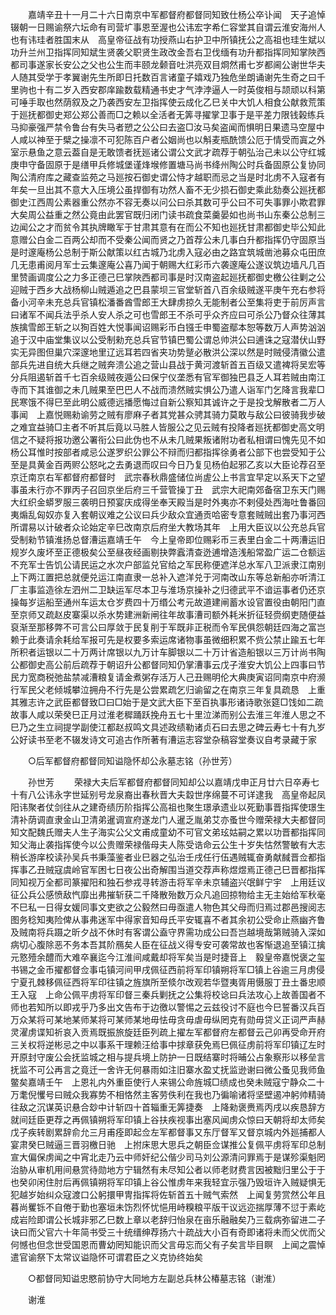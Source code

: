 <!-- { "loadSidebar": true } -->
　　嘉靖辛丑十一月二十六日南京中军都督府都督同知致仕杨公卒讣闻　天子追悼辍朝一日赐谕祭六坛命有司营圹事恩至渥也公讳宏字希仁容堂其自谓云淮安海州人也有讳珪者胜国末从　高皇帝征战有功授燕山右护卫中所镇抚公之高祖也珪生斌以功升兰州卫指挥同知斌生贤袭父职贤生政改金吾右卫伐缅有功升都指挥同知掌陜西都司事遂家长安公之父也公生而丰颐龙颡音吐洪亮双目烱然甫七岁都阃公谢世华夫人随其受学于孝翼谢先生所即日托数百言诸童子嬉戏乃独危坐朗诵谢先生奇之曰千里驹也十有二岁入西安郡庠踰数载精通书史才气浡浡逼人一时英俊相与颉顽以科第可唾手取也然荫叙及之乃袭西安左卫指挥使云成化乙巳关中大饥人相食公献救荒策于廵抚都御史郑公郑公善而□之赖以全活者无筭寻擢掌卫事于是平差力限钱榖练兵马抑豪强严禁令鲁台有失马者愬之公公曰去盗□汝马矣盗闻而惧明日果遗马空屋中人咸以神至于檗之操凛不可犯陈百户者公姻尚也以斛麦瓶酰馈公厄于情受而寘之外室示悬鱼之意云葢自是无敢馈者抚廵诸公谓公文武才疏荐于朝弘治己未以公守红城庚申守备固原于是缮甲兵修城堡谨烽堠修置塘马尚书绛州陶公时兵备固原公复协同陶公清府库之藏查监苑之马廵按石御史谓公恃才越职而忌之当是时北虏不入寇者有年矣一旦出其不意大入压境公虽捍御有功然人畜不无少损石御史乘此劾奏公廵抚都御史江西周公素器重公然亦不容无奏以问公曰杀其数可乎公曰不可失事罪小欺君罪大矣周公益重之然公竟由此罢官既归闭门读书疏食菜羹晏如也尚书山东秦公总制三边闻公之才而贫令其执牌瞰军于甘肃其意有在而公不知也廵抚甘肃都御史毕公知此意赠公白金二百两公却而不受秦公闻而贤之乃首荐公未几事白升都指挥仍守固原当是时邃庵杨公总制于斯公献策以红古城乃北虏入寇必由之路宜筑城凿池募众屯田庶几无患甫阅月军士云集邃庵公喜乃闻于朝赐大红彩币六袭邃庵公遂议筑边墙凡几百里赞画调度公之力多正德己巳掌陜西都司事是时汉南盗起廵抚都御史檄公往剿之公迎贼于西乡大战杨柳山贼遁追之巴县蒙坝三官堂斩首八百余级贼遂平庚午充右参将备小河辛未充总兵官镇松潘番酋雪郎王大肆虏掠久无能制者公至集将吏于前厉声言曰诸军不闻兵法乎杀人安人杀之可也雪郎王不杀可乎众齐应曰可杀公乃督众往薄其族擒雪郎王斩之以狥百姓大悦事闻诏赐彩币白镪壬申蜀盗鄢本恕等数万人声势汹汹追于汉中庙堂集议以公受制勑充总兵官节镇巴蜀公谓总帅洪公曰逋诛之寇潜伏山野实无异图但巢穴深邃地里辽远耳若四省夹功势蹵必散洪公深以然是时贼侵清徽公遣部兵先进自统大兵继之贼奔溃公追之营山县战于黄河渡斩首五百级又遣裨将吴宏等分兵阻遏斩首千七百余级贼夜遁公曰保宁仪垄悉有官军御独巴县乏人耳若贼由南江寺而下其谁御之未几贼果至巴巴人不战而溃然贼实惧公乃遣人诣军门乞降言我辈□民寒饿不得巳至此明公威德远播愿悔过自新公察知其诚许之于是投戈解散者二万人事闻　上嘉悦赐勑谕劳之贼有廖麻子者其党甚众骋其骑力莫敢与敌公曰彼骑我步破之难宜益骑□主者不听其后竟以马胜人皆服公之见云贼有投降者廵抚都御史高文明信之不疑将报功邀公署衔公曰此伪也不从未几贼果叛诸附功者私相谓曰愧先见不如杨公耳惟时按部者咸忌公遂罗织公罪公不辩而归都指挥徐勇者公部下也尝受知于公至是具黄金百两赆公怒叱之去勇退而叹曰今日乃复见杨伯起邪乙亥以大臣论荐召至京迁南京右军都督府都督时　武宗春秋鼎盛储位尚虗公上书言宜早定以系天下之望事虽未行亦不罪丙子召回京坐后府三千营管操丁丑　武宗大祀南郊备宿卫东天门赐大红织金蟒罗服三袭明日预宴庆成得坐奉天殿当是时外夷亦不剌侵处西海吐鲁番回夷煽乱匈奴亦复入套朝议难之公议曰兵少敌众宜通贡哈密专意套贼贼出套乃事河西所谓易以计破者众论始定辛巳改南京后府坐大教场其年　上用大臣议以公充总兵官受制勑节镇淮扬总督漕运嘉靖壬午　今上皇帝即位赐彩币三表里白金二十两漕运旧规岁久废坏至正德极矣公至昼夜经画剔抉弊蠧清查迯逋增造浅船常盈广运二仓额运不充军士告饥公请民运之水次户部监兑官给之军民称便遮洋总水军八卫派隶江南别上下两江置把总就便兑运江南直隶一总补入遮洋兑于河南改山东等总新船亦听清江厂主事监造徐左泗州二卫缺运军尽本卫与淮场京操补之归德武平不谙运事者仍还京操每岁运船至通州车运太仓岁费四十万缗公考元故道建闸蓄水设官置役由朝阳门直至京师又疏赵皮寨渠以杀水势建洲新闸往年故事漕司额外耗米折征轻赍纲吏随便益裒渐至那移弊不可言公曰厚敛于民复削于军既非正税而令军民俱怨朝廷四海之富岂赖于此奏请余耗给军报可先是权要多索运席诸物事虽微细积累不赀公禁止踰五七年所积者运银以二十万两计席银以九万计车脚银以二十万计省造船银以三万计尚书陶公都御史高公前后疏荐于朝诏升公都督同知仍掌漕事云戊子淮安大饥公上四事曰节民力宽商税弛盐禁减漕粮复请金煮粥存活万人己丑赐明伦大典庚寅诏同南京中府濒行军民父老倾城攀泣拥舟不行先是公尝累疏乞归谕留之在南京三年复具疏恳　上重其雅志许之武臣都督致□曰□始于是文武大臣下至百执事形诸诗歌张筵□饯如二疏故事人咸以荣癸巳正月过淮老穉踊跃挽舟五七十里泣涕而别公去淮三年淮人思之不巳乃之生立祠提学副使江都赵叔鸣文具述政绩勒诸贞石曰去思之碑云寿七十有九岁公好读书至老不辍发诗文可追古作所著有漕运志容堂杂稿容堂奏议自考录藏于家 

　　○后军都督府都督同知谥隐怀却公永墓志铭（孙世芳） 

　　孙世芳 
　　荣禄大夫后军都督府都督同知却公以嘉靖戊申正月廿六日卒寿七十有八公讳永字世延别号龙泉裔出春秋晋大夫縠世序绵蔓不可详逮我　高皇帝起凤阳讳聚者仗剑往从之建奇绩历阶指挥公高祖也聚生璟承遗业以死勤事晋指挥使璟生清补荫调直隶金山卫清弟暹调宣府遂龙门人暹乏胤弟艾亦蚤世今赠荣禄大夫都督同知文配魏氏赠夫人生子海实公父文甫成童幼不可官文弟玹姑嗣之累以功晋都指挥同知父海止袭指挥使今以公贵赠荣禄偕母夫人陈受诰命云公生十岁失怙然警敏有大志稍长游庠校读孙吴兵书秉藻鉴者业巳器之弘治壬戌任行伍遇贼辄奋勇献馘晋佥都指挥事乙丑贼寇虞岭官军困七日夜公出奇解围当道交荐声称煜煜焉正德己巳晋都指挥同知视万全都司篆擢阳和独石参戎寻转游击将军辛未京辅盗兴氓鲜宁宇　上用廷议征公兵公感愤敌忾靡出弗摧斩获二千降散殆数万众凡追回掠物给主无主始给军秋毫不巳私一日得女媛同事文吏欲之公毅然曰毋亟遣人物色其父母而归焉过郡邑搜阅志图务稔知夷险俾从事弗迷军中得家音知母氏平安辄喜不者其余初公受命止燕幽齐鲁及贼南将兵蹑之昕夕战不休时有客谓公盍守界需功成公曰吾岂越境哉第贼骑入深如病切心腹除恶不务本吾其阶鴈矣人臣在征战义得专安可袭常故也客惭退追至镇江擒元憝殪余醴而大难卒襄迄今江淮间咸戴却将军矣当是时捷音上　毅皇帝嘉悦褒之玺书锡之金币擢都督佥事屯镇河间甲戌佩征西前将军印镇朔将军□镇上谷逾三月虏侵宁夏孔棘移佩征西将军印往镇之旌旗所至倐尔改观若华暨夷胥用慑服丁丑土番忠顺王入寇　上命公佩平虏将军印督三秦兵剿抚之公集将校谂曰兵法攻心上故善国者不师也若知所以即戎乎乃多出文告布于边徼以警惕之云兹役讨不庭也今巳誓番汉兵百万众某将可某地某师某将可某师某地毋怯毋贪毋虐毋纵罔克有勋毋贷义正词严声赫灵濯虏谍知祈哀入贡焉既振旅旋廷臣列疏上擢左军都督府左都督云己卯再受命开府三关权将逆彬忌之中以事系干理赖汪给事中捄章获免焉巳佩征虏前将军印镇辽左时开原封守废公会抚监城之相与提兵境上防护一日既结寨时将晡公占象察形以移垒言抚监不可公再言之竟迁一舍许无何暴雨如注旧寨水盈丈抚监逊谢曰微公蚤见我师鱼鳖矣嘉靖壬午　上恩礼内外重臣使行人来锡公命旌城□绩成也癸未贼寇宁静众二十万耄倪戄号曰贼众我寡势不相恪然主客劳佚利在我也乃徧喻诸将坚壁遏冲躬帅精骑往敌之沉谋英识悬合玅中计斩四十首辎重无筭捷奏　上降勑褒赉焉丙戌以疾恳辞方就间廷臣更荐之再佩镇朔将军印镇上谷扶疾视事出塞风闻虏众惊曰天朝将却太师矣戊子疾转剧累辞俞允三月甫痊即起佥左军都督事又东厅督军又督京城内外廵捕都人宴肃癸巳贼逼三晋羽檄日驰　上拊床思大思兵之朝臣佥谋推公复佩平虏将军印总制宣大偏保虏闻之中宵北走乃云中师奸纪公偕少司马刘公源清问罪焉于是谋殄渠魁罔治胁从审机用间悬赏待勋地方宁辑然有未尽知公者以师老财费言因被黜归里公于于也癸卯闲住肘后再佩镇朔将军印镇上谷公惟虏年来我轻宜示强乃毁垣许入贼疑惧无犯越岁始纠众寇渡口公躬擐甲冑指挥将佐斩首五十贼气索然　上闻复劳赏然公年且暮尚矍铄不自倦于勤也塞垣未饬烈怀忧悒用峙糗粮平版干议远迩揣厚薄不愆于素屹成岩险即谓公长城非邪乙巳数上章以老辞归怡泉在亩乐融融矣乃三载病弥留进二子诀曰而父官六十年简书受三十统缙绅荐扬六十疏战大小百有奇即诸将未而父优而父何憾也但念世受国恩而曹幼罔知能识而父言毋忘而父有子矣言毕目瞑　上闻之震悼遣官谕祭下太常议谥隐怀可谓君臣之义克协终始矣 

　　○都督同知谥忠愍前协守大同地方左副总兵林公椿墓志铭（谢淮） 

　　谢淮 
